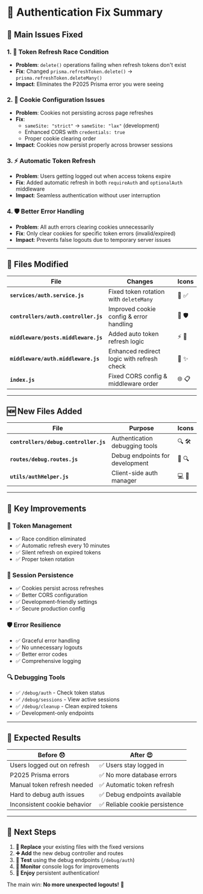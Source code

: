 # 🔧 Authentication Fix Summary

## 🚨 **Main Issues Fixed**

### 1. **🔄 Token Refresh Race Condition**
- **Problem**: `delete()` operations failing when refresh tokens don't exist
- **Fix**: Changed `prisma.refreshToken.delete()` → `prisma.refreshToken.deleteMany()`
- **Impact**: Eliminates the P2025 Prisma error you were seeing

### 2. **🍪 Cookie Configuration Issues**
- **Problem**: Cookies not persisting across page refreshes
- **Fix**: 
  - `sameSite: "strict"` → `sameSite: "lax"` (development)
  - Enhanced CORS with `credentials: true`
  - Proper cookie clearing order
- **Impact**: Cookies now persist properly across browser sessions

### 3. **⚡ Automatic Token Refresh**
- **Problem**: Users getting logged out when access tokens expire
- **Fix**: Added automatic refresh in both `requireAuth` and `optionalAuth` middleware
- **Impact**: Seamless authentication without user interruption

### 4. **🛡️ Better Error Handling**
- **Problem**: All auth errors clearing cookies unnecessarily
- **Fix**: Only clear cookies for specific token errors (invalid/expired)
- **Impact**: Prevents false logouts due to temporary server issues

---

## 📁 **Files Modified**

| File | Changes | Icons |
|------|---------|--------|
| **`services/auth.service.js`** | Fixed token rotation with `deleteMany` | 🔄 ✅ |
| **`controllers/auth.controller.js`** | Improved cookie config & error handling | 🍪 🛡️ |
| **`middleware/posts.middleware.js`** | Added auto token refresh logic | ⚡ 🔧 |
| **`middleware/auth.middleware.js`** | Enhanced redirect logic with refresh check | 🔄 ✨ |
| **`index.js`** | Fixed CORS config & middleware order | 🌐 📋 |

---

## 🆕 **New Files Added**

| File | Purpose | Icons |
|------|---------|--------|
| **`controllers/debug.controller.js`** | Authentication debugging tools | 🔍 🛠️ |
| **`routes/debug.routes.js`** | Debug endpoints for development | 🚪 🔍 |
| **`utils/authHelper.js`** | Client-side auth manager | 💻 🔐 |

---

## 🎯 **Key Improvements**

### **🔄 Token Management**
- ✅ Race condition eliminated
- ✅ Automatic refresh every 10 minutes
- ✅ Silent refresh on expired tokens
- ✅ Proper token rotation

### **🍪 Session Persistence** 
- ✅ Cookies persist across refreshes
- ✅ Better CORS configuration
- ✅ Development-friendly settings
- ✅ Secure production config

### **🛡️ Error Resilience**
- ✅ Graceful error handling
- ✅ No unnecessary logouts
- ✅ Better error codes
- ✅ Comprehensive logging

### **🔍 Debugging Tools**
- ✅ `/debug/auth` - Check token status
- ✅ `/debug/sessions` - View active sessions  
- ✅ `/debug/cleanup` - Clean expired tokens
- ✅ Development-only endpoints

---

## 🎉 **Expected Results**

| Before 😞 | After 😍 |
|-----------|----------|
| Users logged out on refresh | ✅ Users stay logged in |
| P2025 Prisma errors | ✅ No more database errors |
| Manual token refresh needed | ✅ Automatic token refresh |
| Hard to debug auth issues | ✅ Debug endpoints available |
| Inconsistent cookie behavior | ✅ Reliable cookie persistence |

---

## 🚀 **Next Steps**

1. **🔧 Replace** your existing files with the fixed versions
2. **➕ Add** the new debug controller and routes  
3. **🧪 Test** using the debug endpoints (`/debug/auth`)
4. **👀 Monitor** console logs for improvements
5. **🎊 Enjoy** persistent authentication!

The main win: **No more unexpected logouts!** 🎯
